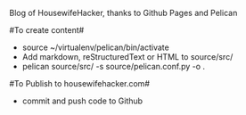Blog of HousewifeHacker, thanks to Github Pages and Pelican

#To create content#
- source ~/virtualenv/pelican/bin/activate
- Add markdown, reStructuredText or HTML to source/src/
- pelican source/src/ -s source/pelican.conf.py -o .

#To Publish to housewifehacker.com#
- commit and push code to Github

